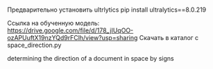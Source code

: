 # 
Предварительно установить ultrlytics
pip install ultralytics==8.0.219

Ссылка на обученную модель: https://drive.google.com/file/d/178_jIUqOO-ozAPUuftX19nzYQd9rFClh/view?usp=sharing
Скачать в каталог с space_direction.py

determining the direction of a document in space by signs
